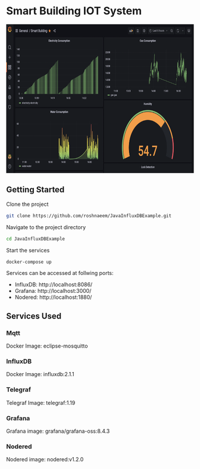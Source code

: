 

# Smart Building IOT System

<img src="/dashboard-iot.png" alt="Dashboard IOT" style="height: 400px; width:600px;"/>

## Getting Started

Clone the project

```bash
git clone https://github.com/roshnaeem/JavaInfluxDBExample.git
```

Navigate to the project directory

```bash
cd JavaInfluxDBExample
```

Start the services
```bash
docker-compose up
```

Services can be accessed at follwing ports:

* InfluxDB: http://localhost:8086/
* Grafana: http://localhost:3000/
* Nodered: http://localhost:1880/

## Services Used

### Mqtt
Docker Image: eclipse-mosquitto
### InfluxDB
Docker Image: influxdb:2.1.1
### Telegraf
Telegraf Image: telegraf:1.19
### Grafana
Grafana image: grafana/grafana-oss:8.4.3
### Nodered
Nodered image: nodered:v1.2.0
